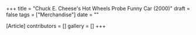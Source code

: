 +++
title = "Chuck E. Cheese's Hot Wheels Probe Funny Car (2000)"
draft = false
tags = ["Merchandise"]
date = ""

[Article]
contributors = []
gallery = []
+++